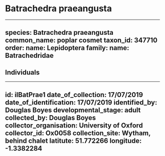 # Batrachedra praeangusta

---
species: Batrachedra praeangusta
common_name: poplar cosmet
taxon_id: 347710
order:
  name: Lepidoptera
family:
  name: Batrachedridae
---

## Individuals

---
id: ilBatPrae1
date_of_collection: 17/07/2019
date_of_identification: 17/07/2019
identified_by: Douglas Boyes
developmental_stage: adult
collected_by: Douglas Boyes
collector_organisation: University of Oxford
collector_id: Ox0058
collection_site: Wytham, behind chalet
latitute: 51.772266
longitude: -1.3382284
---

